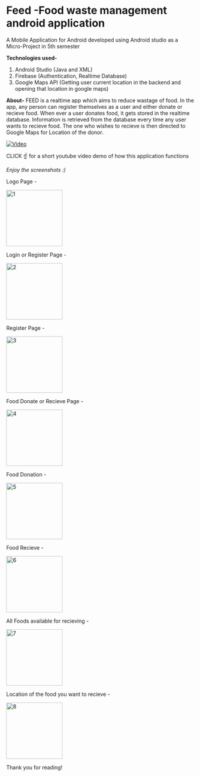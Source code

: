 # Feed -Food waste management android application
A Mobile Application for Android developed using Android studio as a Micro-Project in 5th semester

**Technologies used-**
1) Android Studio (Java and XML)
2) Firebase (Authentication, Realtime Database)
3) Google Maps API (Getting user current location in the backend and opening that location in google maps)

**About-**
FEED is a realtime app which aims to reduce wastage of food.
In the app, any person can register themselves as a user and either donate or recieve food.
When ever a user donates food, it gets stored in the realtime database.
Information is retrieved from the database every time any user wants to recieve food.
The one who wishes to recieve is then directed to Google Maps for Location of the donor.

[![Video](https://img.youtube.com/vi/pEP2Zk_KSfM/0.jpg)](https://www.youtube.com/watch?v=pEP2Zk_KSfM)

CLICK :point_up: for a short youtube video demo of how this application functions

_Enjoy the screenshots :)_

Logo Page -

<img src="https://github.com/nizam19/Feed-Android/blob/master/ScreenShots/WhatsApp%20Image%202019-11-19%20at%2022.20.59.jpeg" width="150" alt="1">

Login or Register Page -

<img src="https://github.com/nizam19/Feed-Android/blob/master/ScreenShots/WhatsApp%20Image%202019-11-19%20at%2022.20.59%20(1).jpeg" width="150" alt="2">

Register Page - 

<img src="https://github.com/nizam19/Feed-Android/blob/master/ScreenShots/WhatsApp%20Image%202019-11-19%20at%2022.20.59%20(2).jpeg" width="150" alt="3">

Food Donate or Recieve Page - 

<img src="https://github.com/nizam19/Feed-Android/blob/master/ScreenShots/WhatsApp%20Image%202019-11-19%20at%2022.20.59%20(3).jpeg" width="150" alt="4">

Food Donation - 

<img src="https://github.com/nizam19/Feed-Android/blob/master/ScreenShots/WhatsApp%20Image%202019-11-19%20at%2022.20.59%20(4).jpeg" width="150" alt="5">

Food Recieve - 

<img src="https://github.com/nizam19/Feed-Android/blob/master/ScreenShots/WhatsApp%20Image%202019-11-19%20at%2022.20.59%20(5).jpeg" width="150" alt="6">

All Foods available for recieving - 

<img src="https://github.com/nizam19/Feed-Android/blob/master/ScreenShots/WhatsApp%20Image%202019-11-19%20at%2022.20.59%20(6).jpeg" width="150" alt="7">

Location of the food you want to recieve - 

<img src="https://github.com/nizam19/Feed-Android/blob/master/ScreenShots/WhatsApp%20Image%202019-11-19%20at%2022.20.59%20(7).jpeg" width="150" alt="8">

Thank you for reading!
